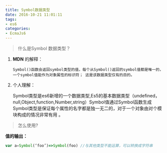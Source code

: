 ```yaml
---
title: Symbol数据类型
date: 2016-10-21 11:01:11
tags:
- es6
categories:
- EcmaJs6
---
```



> 什么是Symbol 数据类型？

1.  **MDN** 的解释：

		Symbol()函数会返回symbol类型的值，每个从Symbol()返回的symbol值都是唯一的， 一个symbol值能作为对象属性的标识符； 这是该数据类型仅有的目的。

 2.  个人理解：

	  Symbol类型是es6新增的一个数据类型,Es5的基本数据类型（undefined，null,Object,function,Number,string）Symbol值通过Symbol函数生成Symbol类型是保证每个属性的名字都是独一无二的，对于一个对象由对个模块构成的情况非常有用 。

<!-- more -->
>怎么使用?


**值的输出：**
```javascript
var a=Symbol(‘foo’)=>Symbol(foo) //与其他类型不能运算，可以转换成字符串
```
